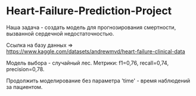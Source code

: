 # Heart-Failure-Prediction-Project

Наша задача - создать модель для прогнозирования смертности, вызванной сердечной недостаточностью.

Ссылка на базу данных => https://www.kaggle.com/datasets/andrewmvd/heart-failure-clinical-data

Модель выбора - случайный лес. Метрики: f1=0,76, recall=0,74, precision=0,78.

Продолжить моделирование без параметра 'time' - время наблюдений за пациентом.
